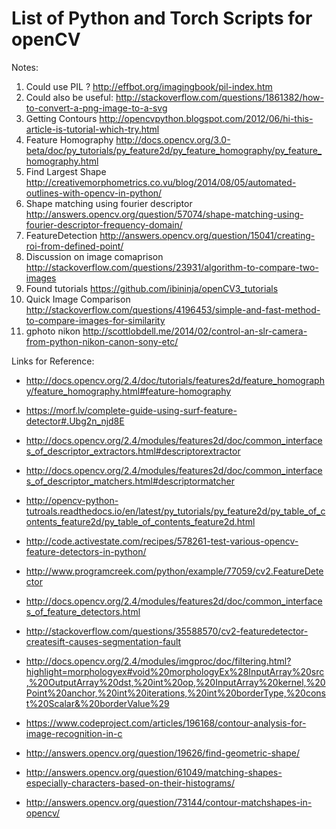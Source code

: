 # List of Python and Torch Scripts for openCV

Notes:

1. Could use PIL ? http://effbot.org/imagingbook/pil-index.htm
2. Could also be useful: http://stackoverflow.com/questions/1861382/how-to-convert-a-png-image-to-a-svg
3. Getting Contours http://opencvpython.blogspot.com/2012/06/hi-this-article-is-tutorial-which-try.html
4. Feature Homography http://docs.opencv.org/3.0-beta/doc/py_tutorials/py_feature2d/py_feature_homography/py_feature_homography.html
5. Find Largest Shape http://creativemorphometrics.co.vu/blog/2014/08/05/automated-outlines-with-opencv-in-python/
5. Shape matching using fourier descriptor http://answers.opencv.org/question/57074/shape-matching-using-fourier-descriptor-frequency-domain/
6. FeatureDetection http://answers.opencv.org/question/15041/creating-roi-from-defined-point/
7. Discussion on image comaprison http://stackoverflow.com/questions/23931/algorithm-to-compare-two-images 
8. Found tutorials https://github.com/ibininja/openCV3_tutorials
9. Quick Image Comparison http://stackoverflow.com/questions/4196453/simple-and-fast-method-to-compare-images-for-similarity
10. gphoto nikon http://scottlobdell.me/2014/02/control-an-slr-camera-from-python-nikon-canon-sony-etc/

Links for Reference:

 - http://docs.opencv.org/2.4/doc/tutorials/features2d/feature_homography/feature_homography.html#feature-homography
 - https://morf.lv/complete-guide-using-surf-feature-detector#.Ubg2n_njd8E
 - http://docs.opencv.org/2.4/modules/features2d/doc/common_interfaces_of_descriptor_extractors.html#descriptorextractor
 - http://docs.opencv.org/2.4/modules/features2d/doc/common_interfaces_of_descriptor_matchers.html#descriptormatcher
 - http://opencv-python-tutroals.readthedocs.io/en/latest/py_tutorials/py_feature2d/py_table_of_contents_feature2d/py_table_of_contents_feature2d.html

 - http://code.activestate.com/recipes/578261-test-various-opencv-feature-detectors-in-python/
 - http://www.programcreek.com/python/example/77059/cv2.FeatureDetector
 - http://docs.opencv.org/2.4/modules/features2d/doc/common_interfaces_of_feature_detectors.html
 - http://stackoverflow.com/questions/35588570/cv2-featuredetector-createsift-causes-segmentation-fault

 - http://docs.opencv.org/2.4/modules/imgproc/doc/filtering.html?highlight=morphologyex#void%20morphologyEx%28InputArray%20src,%20OutputArray%20dst,%20int%20op,%20InputArray%20kernel,%20Point%20anchor,%20int%20iterations,%20int%20borderType,%20const%20Scalar&%20borderValue%29
 - https://www.codeproject.com/articles/196168/contour-analysis-for-image-recognition-in-c
 - http://answers.opencv.org/question/19626/find-geometric-shape/
 - http://answers.opencv.org/question/61049/matching-shapes-especially-characters-based-on-their-histograms/
 - http://answers.opencv.org/question/73144/contour-matchshapes-in-opencv/





